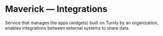 # Maverick — Integrations

Service that manages the apps (widgets) built on Turnly by an organization, enables integrations between external systems to share data.
